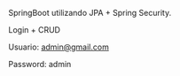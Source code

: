 
SpringBoot utilizando JPA + Spring Security.

Login + CRUD

Usuario: admin@gmail.com

Password: admin
